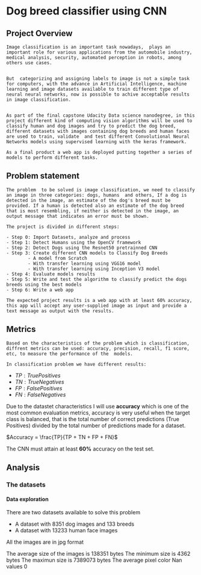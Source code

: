 # Dog breed classifier using CNN

## Project Overview


```
Image classification is an important task nowadays,  plays an important role for various applications from the automobile industry,  medical analysis, security, automated perception in robots, among others use cases.


But  categorizing and assigning labels to image is not a simple task for computers, with the advance in Artificial Intelligence, machine learning and image datasets available to train different type of neural neural networks, now is possible to achive acceptable results in image classification.  


As part of the final capstone Udacity Data science nanodegree, in this project different kind of computing vision algorithms will be used to classify human and dog images and try to predict the dog breed,  different datasets with images containing dog breeds and human faces are used to train, validate  and test different Convolutional Neural Networks models using supervised learning with the keras framework.

As a final product a web app is deployed putting together a series of models to perform different tasks.
```


## Problem statement


```
The problem  to be solved is image classification, we need to classify an image in three categories: dogs, humans  and others, If a dog is detected in the image, an estimate of the dog's breed must be provided. If a human is detected also an estimate of the dog breed that is most resembling, if neither is detected in the image, an output message that indicates an error must be shown.  

The project is divided in different steps:

- Step 0: Import Datasets, analyze and process
- Step 1: Detect Humans using the OpenCV framework
- Step 2: Detect Dogs using the Resnet50 pretrainned CNN
- Step 3: Create different CNN models to Classify Dog Breeds 
        - A model from Scratch
        - With transfer learning using VGG16 model
        - With transfer learning using Inception V3 model
- Step 4: Evaluate models results
- Step 5: Write and test the algorithm to classify predict the dogs breeds using the best models
- Step 6: Write a web app

The expected project results is a web app with at least 60% accuracy, this app will accept any user-supplied image as input and provide a text message as output with the results. 
```


## Metrics


```
Based on the characteristics of the problem which is classification, diffrent metrics can be used: accuracy, precision, recall, f1 score, etc, to measure the performance of the  models.

In classification problem we have different results:
```

- $TP: True Positives$
- $TN: True Negatives$
- $FP: False Positives$
- $FN: False Negatives$

Due to the datastet characteristics I will use **accuracy** which is one of the most common evaluation metrics, accuracy is very useful when the target class is balanced, that is the total number of correct predictions  (True Positives) divided by the total number of predictions made for a dataset.

$Accuracy = \frac{TP}{TP + TN + FP + FN}$

The CNN must attain at least **60%** accuracy on the test set.


## Analysis


### The datasets

#### Data exploration

There are two datasets available to solve this problem

- A dataset with 8351 dog images and 133 breeds
- A dataset with 13233 human face images

All the images are in jpg format

The average size of the images is 138351 bytes
The minimum size is 4362 bytes
The maximun size is 7389073 bytes
The average pixel color
Nan values 0
